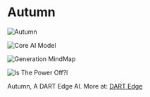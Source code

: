 # Autumn

![Autumn](https://raw.githubusercontent.com/radicaldeepscale/Autumn/main/Autumn%20(4).png)

![Core AI Model](https://raw.githubusercontent.com/radicaldeepscale/Autumn/main/Core%20AI%20Model.png)

![Generation MindMap]([https://raw.githubusercontent.com/radicaldeepscale/Autumn/main/Core%20AI%20Model.png](https://raw.githubusercontent.com/radicaldeepscale/Autumn/main/Project%20202312031125.png))

![Is The Power Off?l](https://raw.githubusercontent.com/radicaldeepscale/Autumn/main/AutumnJournal.png)

Autumn, A DART Edge AI.
More at: [DART Edge](https://dartedge.com/autumn)
